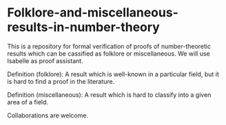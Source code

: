 # Folklore-and-miscellaneous-results-in-number-theory

This is a repository for formal verification of proofs of number-theoretic results which can be cassified as folklore or miscellaneous.
We will use Isabelle as proof assistant.

Definition (folklore): A result which is well-known in a particular field, but it is hard to find a proof in the literature.

Definition (miscellaneous): A result which is hard to classify into a given area of a field.

Collaborations are welcome.
